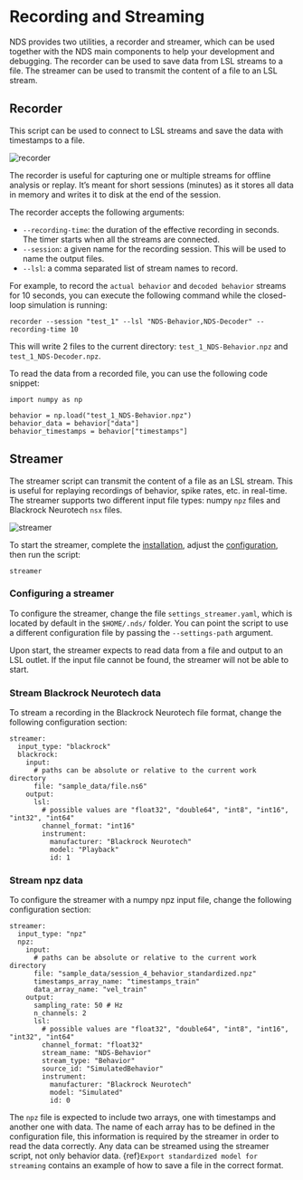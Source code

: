 # Recording and Streaming

NDS provides two utilities, a recorder and streamer, which can be used together with the NDS main components to help your development and debugging.
The recorder can be used to save data from LSL streams to a file.
The streamer can be used to transmit the content of a file to an LSL stream.

## Recorder

This script can be used to connect to LSL streams and save the data with timestamps to a file.

![recorder](images/recorder.png)

The recorder is useful for capturing one or multiple streams for offline analysis or replay. It’s meant for short sessions (minutes) as it stores all data in memory and writes it to disk at the end of the session.

The recorder accepts the following arguments:

- `--recording-time`: the duration of the effective recording in seconds. The timer starts when all the streams are connected.
- `--session`: a given name for the recording session. This will be used to name the output files.
- `--lsl`: a comma separated list of stream names to record.

For example, to record the `actual behavior` and `decoded behavior` streams for 10 seconds, you can execute the following command while the closed-loop simulation is running:

```
recorder --session "test_1" --lsl "NDS-Behavior,NDS-Decoder" --recording-time 10
```

This will write 2 files to the current directory: `test_1_NDS-Behavior.npz` and `test_1_NDS-Decoder.npz`.

To read the data from a recorded file, you can use the following code snippet:

```
import numpy as np

behavior = np.load("test_1_NDS-Behavior.npz")
behavior_data = behavior["data"]
behavior_timestamps = behavior["timestamps"]
```

## Streamer

The streamer script can transmit the content of a file as an LSL stream. This is useful for replaying recordings of behavior, spike rates, etc. in real-time.
The streamer supports two different input file types: numpy `npz` files and Blackrock Neurotech `nsx` files.

![streamer](images/streamer.png)

To start the streamer, complete the [installation](installation.md), adjust the [configuration](#configuring-a-streamer), then run the script:

```
streamer
```

### Configuring a streamer

To configure the streamer, change the file `settings_streamer.yaml`, which is located by default in the `$HOME/.nds/` folder. You can point the script to use a different configuration file by passing the `--settings-path` argument.

Upon start, the streamer expects to read data from a file and output to an LSL outlet. If the input file cannot be found, the streamer will not be able to start.

### Stream Blackrock Neurotech data

To stream a recording in the Blackrock Neurotech file format, change the following configuration section:

```
streamer:
  input_type: "blackrock"
  blackrock:
    input:
      # paths can be absolute or relative to the current work directory
      file: "sample_data/file.ns6"
    output:
      lsl:
        # possible values are "float32", "double64", "int8", "int16", "int32", "int64"
        channel_format: "int16"
        instrument:
          manufacturer: "Blackrock Neurotech"
          model: "Playback"
          id: 1
```

### Stream npz data

To configure the streamer with a numpy npz input file, change the following configuration section:

```
streamer:
  input_type: "npz"
  npz:
    input:
      # paths can be absolute or relative to the current work directory
      file: "sample_data/session_4_behavior_standardized.npz"
      timestamps_array_name: "timestamps_train"
      data_array_name: "vel_train"
    output:
      sampling_rate: 50 # Hz
      n_channels: 2
      lsl:
        # possible values are "float32", "double64", "int8", "int16", "int32", "int64"
        channel_format: "float32"
        stream_name: "NDS-Behavior"
        stream_type: "Behavior"
        source_id: "SimulatedBehavior"
        instrument:
          manufacturer: "Blackrock Neurotech"
          model: "Simulated"
          id: 0
```

The `npz` file is expected to include two arrays, one with timestamps and another one with data. The name of each array has to be defined in the configuration file, this information is required by the streamer in order to read the data correctly. Any data can be streamed using the streamer script, not only behavior data. {ref}`Export standardized model for streaming` contains an example of how to save a file in the correct format.
